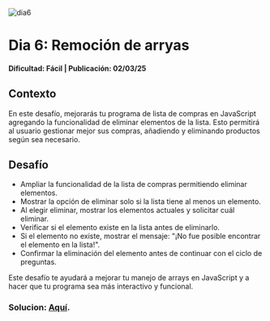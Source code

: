 ![dia6](https://github.com/user-attachments/assets/971dd5b0-a1d1-440d-8ab6-257c28d087d2)

# Dia 6: Remoción de arryas
#### Dificultad: Fácil | Publicación: 02/03/25 

## Contexto
En este desafío, mejorarás tu programa de lista de compras en JavaScript agregando la funcionalidad de eliminar elementos de la lista. Esto permitirá al usuario gestionar mejor sus compras, añadiendo y eliminando productos según sea necesario.

## Desafío
- Ampliar la funcionalidad de la lista de compras permitiendo eliminar elementos.
- Mostrar la opción de eliminar solo si la lista tiene al menos un elemento.
- Al elegir eliminar, mostrar los elementos actuales y solicitar cuál eliminar.
- Verificar si el elemento existe en la lista antes de eliminarlo.
- Si el elemento no existe, mostrar el mensaje: "¡No fue posible encontrar el elemento en la lista!".
- Confirmar la eliminación del elemento antes de continuar con el ciclo de preguntas.

Este desafío te ayudará a mejorar tu manejo de arrays en JavaScript y a hacer que tu programa sea más interactivo y funcional.

### Solucion:  **[Aquí](solucion6.md)**.
